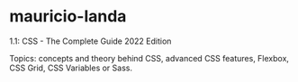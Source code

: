 # mauricio-landa

1.1: CSS - The Complete Guide 2022 Edition

Topics: concepts and theory behind CSS, advanced CSS features, Flexbox, CSS Grid, CSS Variables or Sass.
